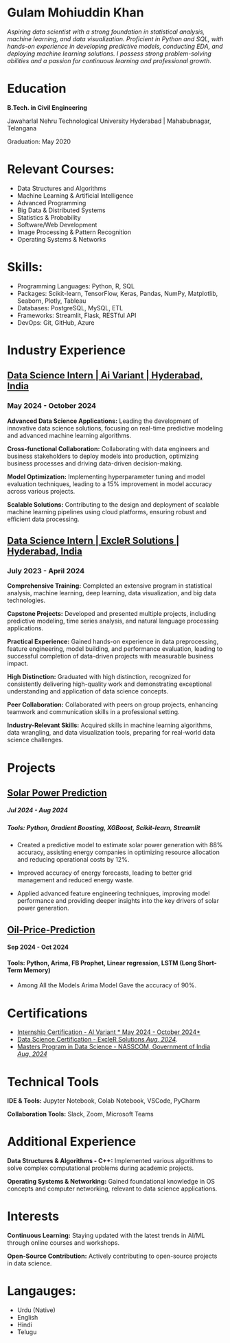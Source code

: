 # Gulam Mohiuddin Khan

*Aspiring data scientist with a strong foundation in statistical analysis, machine learning, and data visualization. Proficient in Python and SQL, with hands-on experience in developing predictive models, conducting EDA, and deploying machine learning solutions. I possess strong problem-solving abilities and a passion for continuous learning and professional growth*.

# Education
**B.Tech. in Civil Engineering**

Jawaharlal Nehru Technological University Hyderabad | Mahabubnagar, Telangana

Graduation: May 2020


# Relevant Courses:

- Data Structures and Algorithms
- Machine Learning & Artificial Intelligence
- Advanced Programming
- Big Data & Distributed Systems
- Statistics & Probability
- Software/Web Development
- Image Processing & Pattern Recognition
- Operating Systems & Networks

# Skills:
* Programming Languages: Python, R, SQL
* Packages: Scikit-learn, TensorFlow, Keras, Pandas, NumPy, Matplotlib, Seaborn, Plotly, Tableau
* Databases: PostgreSQL, MySQL, ETL
* Frameworks: Streamlit, Flask, RESTful API
* DevOps: Git, GitHub, Azure

# Industry Experience
## [Data Science Intern | Ai Variant | Hyderabad, India](https://www.linkedin.com/company/ai-variant/mycompany/)
### May 2024 - October 2024

**Advanced Data Science Applications:** Leading the development of innovative data science solutions, focusing on real-time predictive modeling and advanced machine learning algorithms.

**Cross-functional Collaboration:** Collaborating with data engineers and business stakeholders to deploy models into production, optimizing business processes and driving data-driven decision-making.

**Model Optimization:** Implementing hyperparameter tuning and model evaluation techniques, leading to a 15% improvement in model accuracy across various projects.

**Scalable Solutions:** Contributing to the design and deployment of scalable machine learning pipelines using cloud platforms, ensuring robust and efficient data processing.

## [Data Science Intern | ExcleR Solutions | Hyderabad, India](https://www.linkedin.com/company/excelrsolutions/posts/?feedView=all)
### July 2023 - April 2024

**Comprehensive Training:** Completed an extensive program in statistical analysis, machine learning, deep learning, data visualization, and big data technologies.

**Capstone Projects:** Developed and presented multiple projects, including predictive modeling, time series analysis, and natural language processing applications.

**Practical Experience:** Gained hands-on experience in data preprocessing, feature engineering, model building, and performance evaluation, leading to successful completion of data-driven projects with measurable business impact.

**High Distinction:** Graduated with high distinction, recognized for consistently delivering high-quality work and demonstrating exceptional understanding and application of data science concepts.

**Peer Collaboration:** Collaborated with peers on group projects, enhancing teamwork and communication skills in a professional setting.

**Industry-Relevant Skills:** Acquired skills in machine learning algorithms, data wrangling, and data visualization tools, preparing for real-world data science challenges.


# Projects
## [Solar Power Prediction](https://github.com/gulammohiuddin089/Solar-Power-Prediction-Project)
##### Jul 2024 - Aug 2024
##### Tools: Python, Gradient Boosting, XGBoost, Scikit-learn, Streamlit

- Created a predictive model to estimate solar power generation with 88% accuracy, assisting energy companies in optimizing resource allocation and reducing operational costs by 12%.

- Improved accuracy of energy forecasts, leading to better grid management and reduced energy waste.

- Applied advanced feature engineering techniques, improving model performance and providing deeper insights into the key drivers of solar power generation.

  
## [Oil-Price-Prediction](https://github.com/gulammohiuddin089/Oil-Price-Prediction-Project)
#### Sep 2024 - Oct 2024
#### Tools: Python, Arima, FB Prophet, Linear regression, LSTM (Long Short-Term Memory)

- Among All the Models Arima Model Gave the accuracy of 90%.



# Certifications

* [Internship Certification - AI Variant  * May 2024 - October 2024*](https://www.linkedin.com/in/gulam-mohiuddin-khan-36b96a330/details/certifications/1736192191169/single-media-viewer/?profileId=ACoAAFNvl4MBaHBDyfXZS3xCbxP6tTZrXbyGV9U)
* [Data Science Certification - ExcleR Solutions  *Aug, 2024*](https://www.linkedin.com/in/gulam-mohiuddin-khan-36b96a330/details/certifications/1736191462253/single-media-viewer/?profileId=ACoAAFNvl4MBaHBDyfXZS3xCbxP6tTZrXbyGV9U).
* [Masters Program in Data Science - NASSCOM, Government of India  *Aug, 2024*](https://www.linkedin.com/in/gulam-mohiuddin-khan-36b96a330/details/certifications/1736193210806/single-media-viewer/?profileId=ACoAAFNvl4MBaHBDyfXZS3xCbxP6tTZrXbyGV9U)

# Technical Tools

**IDE & Tools:** Jupyter Notebook, Colab Notebook, VSCode, PyCharm

  **Collaboration Tools:** Slack, Zoom, Microsoft Teams


# Additional Experience
**Data Structures & Algorithms - C++:** Implemented various algorithms to solve complex computational problems during academic projects.

 **Operating Systems & Networking:** Gained foundational knowledge in OS concepts and computer networking, relevant to data science applications.


# Interests
**Continuous Learning:** Staying updated with the latest trends in AI/ML through online courses and workshops.

 **Open-Source Contribution:** Actively contributing to open-source projects in data science.


# Langauges:
- Urdu (Native)
- English
- Hindi
- Telugu

